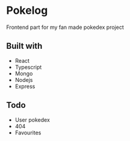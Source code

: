 # Pokelog
Frontend part for my fan made pokedex project

## Built with
 - React
 - Typescript
 - Mongo
 - Nodejs
 - Express

## Todo
 - User pokedex
 - 404
 - Favourites
